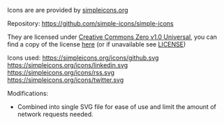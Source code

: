Icons are are provided by [simpleicons.org](https://simpleicons.org)

Repository: https://github.com/simple-icons/simple-icons

They are licensed under [Creative Commons Zero v1.0 Universal](https://creativecommons.org/publicdomain/zero/1.0/), you can find a copy of the license [here](https://github.com/simple-icons/simple-icons/blob/develop/LICENSE.md) (or if unavailable see [LICENSE](LICENSE))

Icons used:
https://simpleicons.org/icons/github.svg
https://simpleicons.org/icons/linkedin.svg
https://simpleicons.org/icons/rss.svg
https://simpleicons.org/icons/twitter.svg

Modifications:
- Combined into single SVG file for ease of use and limit the amount of network requests needed.
